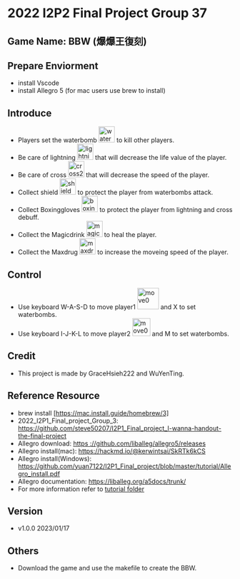 # 2022 I2P2 Final Project Group 37

## Game Name: BBW (爆爆王復刻)

## Prepare Enviorment
- install Vscode 
- install Allegro 5 (for mac users use brew to install)

## Introduce
- Players set the waterbomb <img width="36" alt="waterbomb2" src="https://user-images.githubusercontent.com/106909192/213278662-2b4860e9-5cef-4a3d-b0eb-0f9909c7758b.png">
 to kill other players.
- Be care of lightning <img width="36" alt="lightning2" src="https://user-images.githubusercontent.com/106909192/213279386-27ea5a37-da3d-408e-b43c-406d58ce8856.png">
 that will decrease the life value of the player.
- Be care of cross <img width="36" alt="cross2" src="https://user-images.githubusercontent.com/106909192/213278475-6e8622d0-ad7f-4510-8b3c-4c4fb379c995.png">
 that will decrease the speed of the player.
- Collect shield <img width="36" alt="shield2" src="https://user-images.githubusercontent.com/106909192/213278619-ac4ca4ea-21fd-4858-9b85-7044dee95512.png">
 to protect the player from waterbombs attack.
- Collect Boxinggloves <img width="36" alt="boxinggloves2" src="https://user-images.githubusercontent.com/106909192/213278421-51f22c9a-1f84-4f8c-9059-bf318299a92c.png">
 to protect the player from lightning and cross debuff.
- Collect the Magicdrink <img width="36" alt="magicdrink1" src="https://user-images.githubusercontent.com/106909192/213279817-0a9ff99d-192c-40c3-a00b-641dc723a44a.png">
 to heal the player.
- Collect the Maxdrug <img width="36" alt="maxdrug2" src="https://user-images.githubusercontent.com/106909192/213278560-5d3a47fd-b35f-4ba3-a71a-b4efee9c34f1.png">
 to increase the moveing speed of the player.

## Control
- Use keyboard W-A-S-D to move player1 <img width="48" alt="move0" src="https://user-images.githubusercontent.com/106909192/213280234-edeb6452-3c2f-48fe-bd7d-dedd71f6dd14.png">
 and X to set waterbombs.
- Use keyboard I-J-K-L to move player2 <img width="40" alt="move0" src="https://user-images.githubusercontent.com/106909192/213280271-d475d8ed-ac83-4396-a3dd-87bfccab3f95.png">
 and M to set waterbombs.

## Credit
- This project is made by GraceHsieh222 and WuYenTing.

## Reference Resource
- brew install [https://mac.install.guide/homebrew/3]
- 2022_I2P1_Final_project_Group_3: https://github.com/steve50207/I2P1_Final_project_I-wanna-handout-the-final-project
- Allegro download: [https ://github.com/liballeg/allegro5/releases](https://github.com/liballeg/allegro5/releases)
- Allegro install(mac): https://hackmd.io/@kerwintsai/SkRTk6kCS
- Allegro install(Windows):  https://github.com/yuan7122/I2P1_Final_project/blob/master/tutorial/Allegro_install.pdf
- Allegro documentation: https://liballeg.org/a5docs/trunk/
- For more information refer to [tutorial folder](https://github.com/yuan7122/I2P1_Final_project/tree/master/tutorial)

## Version
- v1.0.0 2023/01/17

## Others
- Download the game and use the makefile to create the BBW.
